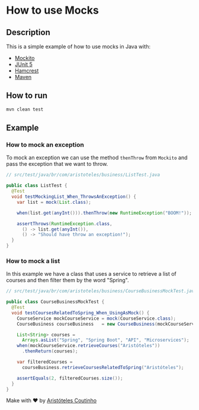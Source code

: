 # How to use Mocks

## Description

This is a simple example of how to use mocks in Java with:

* [Mockito](https://site.mockito.org/)
* [JUnit 5](https://junit.org/junit5/)
* [Hamcrest](http://hamcrest.org/JavaHamcrest/)
* [Maven](https://maven.apache.org/)

## How to run

```bash
mvn clean test
```

## Example

### How to mock an exception

To mock an exception we can use the method `thenThrow` from `Mockito` and pass the exception that we want to throw.

```java
// src/test/java/br/com/aristoteles/business/ListTest.java

public class ListTest {
  @Test
  void testMockingList_When_ThrowsAnException() {
    var list = mock(List.class);

    when(list.get(anyInt())).thenThrow(new RuntimeException("BOOM!"));

    assertThrows(RuntimeException.class,
      () -> list.get(anyInt()),
      () -> "Should have throw an exception!");
  }
}
```

### How to mock a list

In this example we have a class that uses a service to retrieve a list of courses and then filter them by the word "Spring".

```java
// src/test/java/br/com/aristoteles/business/CourseBusinessMockTest.java

public class CourseBusinessMockTest {
  @Test
  void testCoursesRelatedToSpring_When_UsingAsMock() {
    CourseService mockCourseService = mock(CourseService.class);
    CourseBusiness courseBusiness   = new CourseBusiness(mockCourseService);

    List<String> courses =
      Arrays.asList("Spring", "Spring Boot", "API", "Microservices");
    when(mockCourseService.retrieveCourses("Aristóteles"))
      .thenReturn(courses);

    var filteredCourses =
      courseBusiness.retrieveCoursesRelatedToSpring("Aristóteles");

    assertEquals(2, filteredCourses.size());
  }
}
```

Make with ❤️ by [Aristóteles Coutinho](https://www.linkedin.com/in/aristotelescoutinho/)